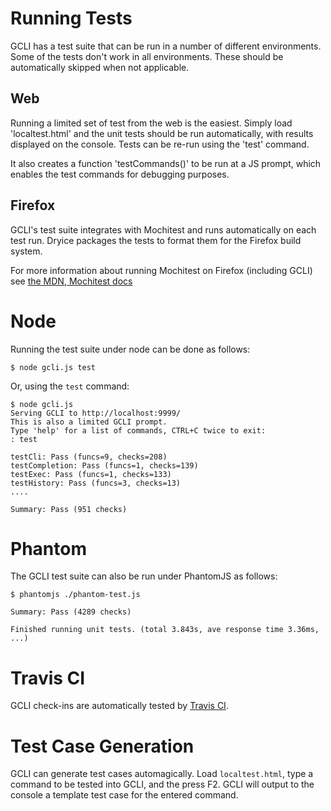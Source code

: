 
# Running Tests

GCLI has a test suite that can be run in a number of different environments.
Some of the tests don't work in all environments. These should be automatically
skipped when not applicable.


## Web

Running a limited set of test from the web is the easiest. Simply load
'localtest.html' and the unit tests should be run automatically, with results
displayed on the console. Tests can be re-run using the 'test' command.

It also creates a function 'testCommands()' to be run at a JS prompt, which
enables the test commands for debugging purposes.


## Firefox

GCLI's test suite integrates with Mochitest and runs automatically on each test
run. Dryice packages the tests to format them for the Firefox build system.

For more information about running Mochitest on Firefox (including GCLI) see
[the MDN, Mochitest docs](https://developer.mozilla.org/en/Mochitest)


# Node

Running the test suite under node can be done as follows:

    $ node gcli.js test

Or, using the `test` command:

    $ node gcli.js
    Serving GCLI to http://localhost:9999/
    This is also a limited GCLI prompt.
    Type 'help' for a list of commands, CTRL+C twice to exit:
    : test
    
    testCli: Pass (funcs=9, checks=208)
    testCompletion: Pass (funcs=1, checks=139)
    testExec: Pass (funcs=1, checks=133)
    testHistory: Pass (funcs=3, checks=13)
    ....
    
    Summary: Pass (951 checks)


# Phantom

The GCLI test suite can also be run under PhantomJS as follows:

    $ phantomjs ./phantom-test.js
    
    Summary: Pass (4289 checks)
    
    Finished running unit tests. (total 3.843s, ave response time 3.36ms, ...)


# Travis CI

GCLI check-ins are automatically tested by [Travis CI](https://travis-ci.org/joewalker/gcli).


# Test Case Generation

GCLI can generate test cases automagically. Load ```localtest.html```, type a
command to be tested into GCLI, and the press F2. GCLI will output to the
console a template test case for the entered command.
